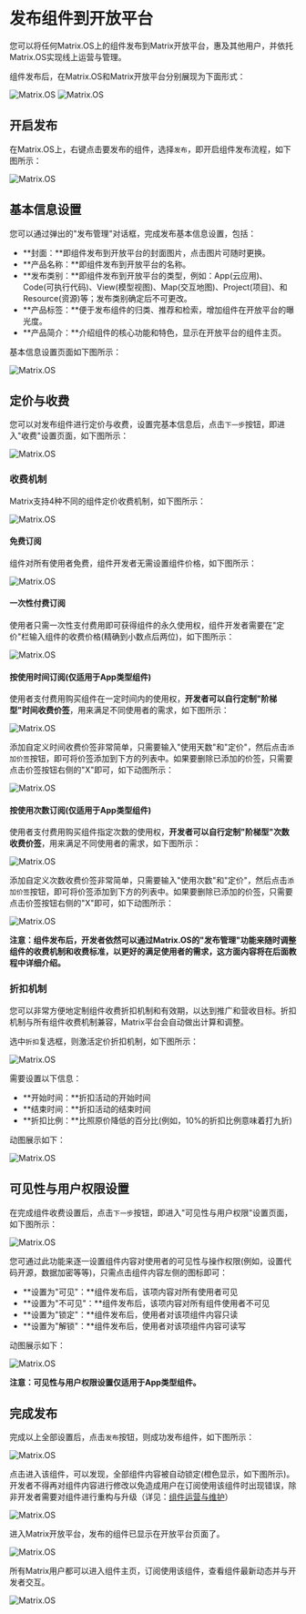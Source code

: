 # 发布组件到开放平台

您可以将任何Matrix.OS上的组件发布到Matrix开放平台，惠及其他用户，并依托Matrix.OS实现线上运营与管理。

组件发布后，在Matrix.OS和Matrix开放平台分别展现为下面形式：

![Matrix.OS](../../../../media/os/com/releasedcom1.png "Matrix.OS上显示的已发布组件")
![Matrix.OS](../../../../media/os/com/releasedcom2.png "Matrix开放平台中显示的已发布组件")

## 开启发布

在Matrix.OS上，右键点击要发布的组件，选择`发布`，即开启组件发布流程，如下图所示：

![Matrix.OS](../../../../media/os/com/startrelease.png "开启组件发布")

## 基本信息设置

您可以通过弹出的"发布管理"对话框，完成发布基本信息设置，包括：

* **封面：**即组件发布到开放平台的封面图片，点击图片可随时更换。
* **产品名称：**即组件发布到开放平台的名称。
* **发布类别：**即组件发布到开放平台的类型，例如：App(云应用)、Code(可执行代码)、View(模型视图)、Map(交互地图)、Project(项目)、和Resource(资源)等；发布类别确定后不可更改。
* **产品标签：**便于发布组件的归类、推荐和检索，增加组件在开放平台的曝光度。
* **产品简介：**介绍组件的核心功能和特色，显示在开放平台的组件主页。

基本信息设置页面如下图所示：

![Matrix.OS](../../../../media/os/com/releasebasic.png "发布基本信息设置")

## 定价与收费

您可以对发布组件进行定价与收费，设置完基本信息后，点击`下一步`按钮，即进入"收费"设置页面，如下图所示：

![Matrix.OS](../../../../media/os/com/pricinglanding.png "收费设置页面")

### 收费机制

Matrix支持4种不同的组件定价收费机制，如下图所示：

![Matrix.OS](../../../../media/os/com/pricingrule.png "收费机制")

#### 免费订阅

组件对所有使用者免费，组件开发者无需设置组件价格，如下图所示：

![Matrix.OS](../../../../media/os/com/pricingfree.png "免费订阅")

#### 一次性付费订阅

使用者只需一次性支付费用即可获得组件的永久使用权，组件开发者需要在"定价"栏输入组件的收费价格(精确到小数点后两位)，如下图所示：

![Matrix.OS](../../../../media/os/com/pricingonetime.png "一次性付费订阅")

#### 按使用时间订阅(仅适用于App类型组件)

使用者支付费用购买组件在一定时间内的使用权，**开发者可以自行定制"阶梯型"时间收费价签**，用来满足不同使用者的需求，如下图所示：

![Matrix.OS](../../../../media/os/com/pricingbytime.png "按使用时间订阅")

添加自定义时间收费价签非常简单，只需要输入"使用天数"和"定价"，然后点击`添加价签`按钮，即可将价签添加到下方的列表中。如果要删除已添加的价签，只需要点击价签按钮右侧的"X"即可，如下动图所示：

![Matrix.OS](../../../../media/os/com/pricingbytime.gif "时间收费价签定制")

#### 按使用次数订阅(仅适用于App类型组件)

使用者支付费用购买组件指定次数的使用权，**开发者可以自行定制"阶梯型"次数收费价签**，用来满足不同使用者的需求，如下图所示：

![Matrix.OS](../../../../media/os/com/pricingbyusage.png "按使用次数订阅")

添加自定义次数收费价签非常简单，只需要输入"使用次数"和"定价"，然后点击`添加价签`按钮，即可将价签添加到下方的列表中。如果要删除已添加的价签，只需要点击价签按钮右侧的"X"即可，如下动图所示：

![Matrix.OS](../../../../media/os/com/pricingbyusage.gif "次数收费价签定制")

**注意：组件发布后，开发者依然可以通过Matrix.OS的"发布管理"功能来随时调整组件的收费机制和收费标准，以更好的满足使用者的需求，这方面内容将在后面教程中详细介绍。**

### 折扣机制

您可以非常方便地定制组件收费折扣机制和有效期，以达到推广和营收目标。折扣机制与所有组件收费机制兼容，Matrix平台会自动做出计算和调整。

选中`折扣`复选框，则激活定价折扣机制，如下图所示：

![Matrix.OS](../../../../media/os/com/pricingdiscount.png "折扣机制")

需要设置以下信息：

* **开始时间：**折扣活动的开始时间
* **结束时间：**折扣活动的结束时间
* **折扣比例：**比照原价降低的百分比(例如，10%的折扣比例意味着打九折)

动图展示如下：

![Matrix.OS](../../../../media/os/com/pricingdiscount.gif "折扣机制")

## 可见性与用户权限设置

在完成组件收费设置后，点击`下一步`按钮，即进入"可见性与用户权限"设置页面，如下图所示：

![Matrix.OS](../../../../media/os/com/visibility.png "可见性与用户权限设置页面")

您可通过此功能来逐一设置组件内容对使用者的可见性与操作权限(例如，设置代码开源，数据加密等等)，只需点击组件内容左侧的图标即可：

* **设置为"可见"：**组件发布后，该项内容对所有使用者可见
* **设置为"不可见"：**组件发布后，该项内容对所有组件使用者不可见
* **设置为"锁定"：**组件发布后，使用者对该项组件内容只读
* **设置为"解锁"：**组件发布后，使用者对该项组件内容可读写

动图展示如下：

![Matrix.OS](../../../../media/os/com/visibility.gif "可见性与用户权限设置")

**注意：可见性与用户权限设置仅适用于App类型组件。**

## 完成发布

完成以上全部设置后，点击`发布`按钮，则成功发布组件，如下图所示：

![Matrix.OS](../../../../media/os/com/finishrelease1.png "完成组件发布")

点击进入该组件，可以发现，全部组件内容被自动锁定(橙色显示，如下图所示)。开发者不得再对组件内容进行修改以免造成用户在订阅使用该组件时出现错误，除非开发者需要对组件进行重构与升级（详见：[组件运营与维护](zh-cn/userguide/os/com/maintain.md)）

![Matrix.OS](../../../../media/os/com/releaselock.png "组件发布后内容锁定")

进入Matrix开放平台，发布的组件已显示在开放平台页面了。

![Matrix.OS](../../../../media/os/com/finishrelease2.png "组件发布到开放平台")

所有Matrix用户都可以进入组件主页，订阅使用该组件，查看组件最新动态并与开发者交互。

![Matrix.OS](../../../../media/os/com/finishrelease3.png "组件主页")